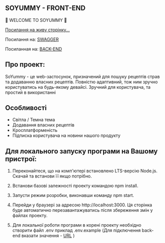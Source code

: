 ## SOYUMMY - FRONT-END

🍏 WELCOME TO SOYUMMY 🍏

[Посилання на живу сторінку...](https://Tsymbaliuk-Oleksandr.github.io/soyummy/)

Посилання на:
[SWAGGER](https://souyummy-backend.onrender.com/api-docs)

Посиланная на:
[BACK-END](https://github.com/Tsymbaliuk-Oleksandr/backend_souyummy)

## Про проект:

SoYummy - це web-застосунок, призначений для пошуку рецептів страв та додаванню власних рецептів. Повністю адаптивний, тож ним зручно користуватись на будь-якому девайсі.
Зручний для користувача, та простий в використанні

## Особливості

- Світла / Темна тема
- Додавання власних рецептів
- Кросплатформеність
- Підписка користувача на новини нашого продукту

## Для локального запуску програми на Вашому пристрої:

1. Переконайтеся, що на комп'ютері встановлено LTS-версію Node.js. Скачай та встанови її якщо потрібно.

2. Встанови базові залежності проекту командою npm install.

3. Запусти режим розробки, виконавши команду npm start.

4. Перейди у браузері за адресою http://localhost:3000. Ця сторінка буде автоматично перезавантажуватись після збереження змін у файлах проекту.

5. Для локальної роботи програми в корені проекту необхідно створити файл .env приклад .env.example (Для підключення
   back-end вказати значення - [URL](https://souyummy-backend.onrender.com) )
